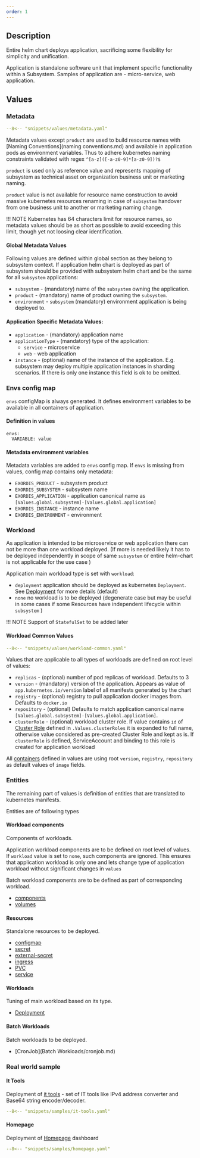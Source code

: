 ```yaml
---
order: 1
---
```


## Description

Entire helm chart deploys application, sacrificing some flexibility for simplicity and unification. 

Application is standalone software unit that implement specific functionality within a Subsystem. Samples of application are - micro-service, web application.

## Values

### Metadata

``` yaml
--8<-- "snippets/values/metadata.yaml"
```


Metadata values except `product` are used to build resource names with [Naming Conventions](naming conventions.md) and available in application pods as environment variables. Thus to adhere kubernetes naming constraints validated with regex `^[a-z]([-a-z0-9]*[a-z0-9])?$`

`product` is used only as reference value and represents mapping of subsystem as technical asset on organization business unit or marketing naming.

`product` value is not available for resource name construction to avoid massive kubernetes resources renaming in case of `subsystem` handover from one business unit to another or marketing naming change.

!!! NOTE
    Kubernetes has 64 characters limit for resource names, so metadata values should be as short as possible to avoid exceeding this limit, though yet not loosing clear identification.


#### Global Metadata Values

Following values are defined within global section as they belong to subsystem context. If application helm chart is deployed as part of subsystem should be provided with subsystem helm chart and be the same for all `subsystem` applications:

- `subsystem` - (mandatory) name of the `subsystem` owning the application. 
- `product` - (mandatory) name of product owning the `subsystem`.
- `environment` - `subsystem` (mandatory) environment application is being deployed to. 

#### Application Specific Metadata Values:

- `application` - (mandatory) application name
- `applicationType` - (mandatory) type of the application:
    -  `service` - microservice
    -  `web` - web application
- `instance` - (optional) name of the instance of the application. E.g. subsystem may deploy multiple application instances in sharding scenarios. If there is only one instance this field is ok to be omitted.



### Envs config map

`envs` configMap is always generated. It defines environment variables to be available in all containers of application.

#### Definition in values
```
envs:
  VARIABLE: value
```

#### Metadata environment variables

Metadata variables are added to `envs` config map. If `envs` is missing from values, config map contains only metadata:

  - `EXORDIS_PRODUCT` - subsystem product
  - `EXORDIS_SUBSYSTEM` - subsystem name
  - `EXORDIS_APPLICATION` - application canonical name as `[Values.global.subsystem]-[Values.global.application]`
  - `EXORDIS_INSTANCE` - instance name
  - `EXORDIS_ENVIRONMENT` - environment


### Workload

As application is intended to be microservice or web application there can not be more than one workload deployed. (If more is needed likely it has to be deployed independently in scope of same `subsystem` or  entire helm-chart is not applicable for the use case )

Application main workload type is set with `workload`:

  - `deployment` application should be deployed as kubernetes `Deployment`. See [Deployment](Workloads/deployment.md) for more details (default)
  - `none` no workload is to be deployed (degenerate case but may be useful in some cases if some Resources have independent lifecycle within `subsystem` )

!!! NOTE
    Support of `StatefulSet` to be added later

#### Workload Common Values

``` yaml
--8<-- "snippets/values/workload-common.yaml"
```

Values that are applicable to all types of workloads are defined on root level of values:

- `replicas` - (optional) number of pod replicas of workload. Defaults to 3
- `version` - (mandatory) version of the application. Appears as value of `app.kubernetes.io/version` label of all manifests generated by the chart
- `registry` - (optional) registry to pull  application docker images from. Defaults to `docker.io`
- `repository` - (optional)  Defaults to match application canonical name `[Values.global.subsystem]-[Values.global.application]`. 
- `clusterRole` - (optional)  workload cluster role. If value contains `id` of [Cluster Role](Resources/cluster-role.md) defined in `.Values.clusterRoles` it is expanded to full name, otherwise value considered as pre-created Cluster Role and kept as is. If `clusterRole` is defined, ServiceAccount and binding to this role is created for application workload


All [containers](Components/containers.md) defined in values are using root `version`, `registry`, `repository` as default values of `image` fields.


### Entities

The remaining part of values is definition of entities that are translated to kubernetes manifests.

Entities are of following types

#### Workload components

Components of workloads. 

Application workload components are to be defined on root level of values. If `workload` value is set to `none`, such components are ignored. This ensures that application workload is only one and lets change type of application workload without significant changes in `values`

Batch workload components are to be defined as part of corresponding workload. 

- [components](Components/containers.md)
- [volumes](Components/volumes.md)

#### Resources

Standalone resources to be deployed.

- [configmap](Resources/configmap.md)
- [secret](Resources/secret.md)
- [external-secret](Resources/external-secret.md)
- [ingress](Resources/ingress.md)
- [PVC](Resources/pvc.md)
- [service](Resources/service.md)

#### Workloads

Tuning of main workload based on its type.

- [Deployment](Workloads/deployment.md)


#### Batch Workloads

Batch workloads to be deployed.

- [CronJob](Batch Workloads/cronjob.md)

### Real world sample

#### It Tools

Deployment of [it tools](https://github.com/CorentinTh/it-tools) - set of IT tools like IPv4 address converter and Base64 string encoder/decoder.

``` yaml
--8<-- "snippets/samples/it-tools.yaml"
```

#### Homepage

Deployment of [Homepage](https://gethomepage.dev/) dashboard


``` yaml
--8<-- "snippets/samples/homepage.yaml"
```
